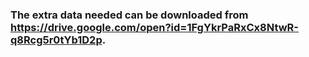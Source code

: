 ### The extra data needed can be downloaded from https://drive.google.com/open?id=1FgYkrPaRxCx8NtwR-q8Rcg5r0tYb1D2p.


